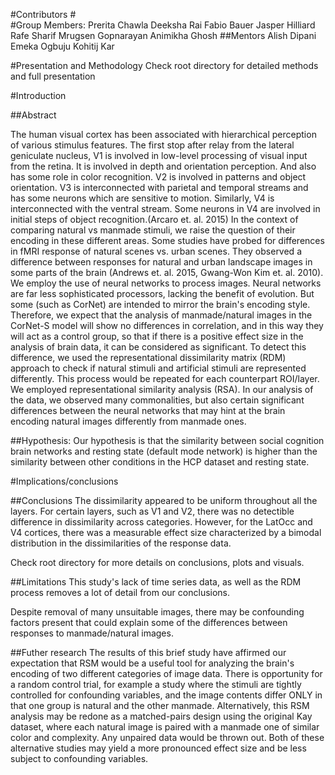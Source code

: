\#Contributors \#\
#Group Members: Prerita Chawla Deeksha Rai Fabio Bauer
Jasper Hilliard Rafe Sharif Mrugsen Gopnarayan Animikha Ghosh
\#\#Mentors Alish Dipani Emeka Ogbuju Kohitij Kar

\#Presentation and Methodology Check root directory for detailed methods
and full presentation

\#Introduction

\#\#Abstract

The human visual cortex has been associated with hierarchical perception
of various stimulus features. The first stop after relay from the
lateral geniculate nucleus, V1 is involved in low-level processing of
visual input from the retina. It is involved in depth and orientation
perception. And also has some role in color recognition. V2 is involved
in patterns and object orientation. V3 is interconnected with parietal
and temporal streams and has some neurons which are sensitive to motion.
Similarly, V4 is interconnected with the ventral stream. Some neurons in
V4 are involved in initial steps of object recognition.(Arcaro et.
al. 2015) In the context of comparing natural vs manmade stimuli, we
raise the question of their encoding in these different areas. Some
studies have probed for differences in fMRI response of natural scenes
vs. urban scenes. They observed a difference between responses for
natural and urban landscape images in some parts of the brain (Andrews
et. al. 2015, Gwang-Won Kim et. al. 2010). We employ the use of neural
networks to process images. Neural networks are far less sophisticated
processors, lacking the benefit of evolution. But some (such as CorNet)
are intended to mirror the brain's encoding style. Therefore, we expect
that the analysis of manmade/natural images in the CorNet-S model will
show no differences in correlation, and in this way they will act as a
control group, so that if there is a positive effect size in the
analysis of brain data, it can be considered as significant. To detect
this difference, we used the representational dissimilarity matrix (RDM)
approach to check if natural stimuli and artificial stimuli are
represented differently. This process would be repeated for each
counterpart ROI/layer. We employed representational similarity analysis
(RSA). In our analysis of the data, we observed many commonalities, but
also certain significant differences between the neural networks that
may hint at the brain encoding natural images differently from manmade
ones.

\#\#Hypothesis: Our hypothesis is that the similarity between social
cognition brain networks and resting state (default mode network) is
higher than the similarity between other conditions in the HCP dataset
and resting state.

\#Implications/conclusions

\#\#Conclusions The dissimilarity appeared to be uniform throughout all
the layers. For certain layers, such as V1 and V2, there was no
detectible difference in dissimilarity across categories. However, for
the LatOcc and V4 cortices, there was a measurable effect size
characterized by a bimodal distribution in the dissimilarities of the
response data.

Check root directory for more details on conclusions, plots and visuals.

\#\#Limitations This study's lack of time series data, as well as the
RDM process removes a lot of detail from our conclusions.

Despite removal of many unsuitable images, there may be confounding
factors present that could explain some of the differences between
responses to manmade/natural images.

\#\#Futher research The results of this brief study have affirmed our
expectation that RSM would be a useful tool for analyzing the brain's
encoding of two different categories of image data. There is opportunity
for a random control trial, for example a study where the stimuli are
tightly controlled for confounding variables, and the image contents
differ ONLY in that one group is natural and the other manmade.
Alternatively, this RSM analysis may be redone as a matched-pairs design
using the original Kay dataset, where each natural image is paired with
a manmade one of similar color and complexity. Any unpaired data would
be thrown out. Both of these alternative studies may yield a more
pronounced effect size and be less subject to confounding variables.
